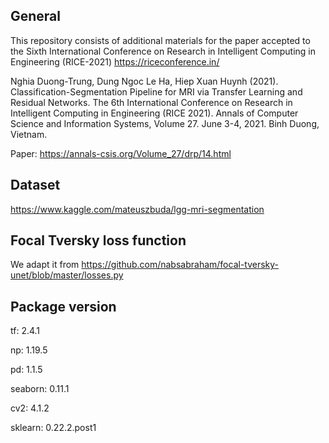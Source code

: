 ## General
This repository consists of additional materials for the paper accepted to the Sixth International Conference on Research in Intelligent Computing in Engineering (RICE-2021) https://riceconference.in/

Nghia Duong-Trung, Dung Ngoc Le Ha, Hiep Xuan Huynh (2021). Classification-Segmentation Pipeline for MRI via Transfer Learning and Residual Networks. The 6th International Conference on Research in Intelligent Computing in Engineering (RICE 2021). Annals of Computer Science and Information Systems, Volume 27. June 3-4, 2021.  Binh Duong, Vietnam.

Paper: https://annals-csis.org/Volume_27/drp/14.html

## Dataset
https://www.kaggle.com/mateuszbuda/lgg-mri-segmentation

## Focal Tversky loss function
We adapt it from https://github.com/nabsabraham/focal-tversky-unet/blob/master/losses.py

## Package version
tf: 2.4.1

np: 1.19.5

pd: 1.1.5

seaborn: 0.11.1

cv2: 4.1.2

sklearn: 0.22.2.post1

